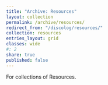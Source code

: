 ```yaml
---
title: "Archive: Resources"
layout: collection
permalink: /archive/resources/
redirect_from: "/discolog/resources/"
collection: resources
entries_layout: grid
classes: wide
#: 2
share: true
published: false
---
```


For collections of Resources.
